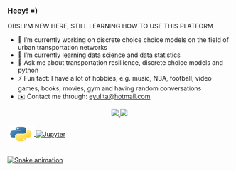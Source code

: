 ### Heey! =)
OBS: I'M NEW HERE, STILL LEARNING HOW TO USE THIS PLATFORM

- 🔭 I’m currently working on discrete choice choice models on the field of urban transportation networks
- 🌱 I’m currently learning data science and data statistics
- 💬 Ask me about transportation resillience, discrete choice models and python
- ⚡ Fun fact: I have a lot of hobbies, e.g. music, NBA, football, video games, books, movies, gym and having random conversations
- ✉️ Contact me through: eyulita@hotmail.com
<div align="center">
  <a href="https://github.com/enzo-supertramp">
  <img height="180em" src="https://github-readme-stats.vercel.app/api?username=enzo-supertramp&show_icons=true&theme=dark&include_all_commits=true&count_private=true&hide_rank=true"/>
  <img height="120em" src="https://github-readme-stats.vercel.app/api/top-langs/?username=enzo-supertramp&layout=compact&langs_count=7&theme=dark"/>
</div> 
  
  <div style="display: inline_block"><br>
  <img align="center" alt="Python" height="40" width="60" src="https://raw.githubusercontent.com/devicons/devicon/master/icons/python/python-original.svg">
  <img align="center" alt="Jupyter" height="40" width="60" src="https://cdn.jsdelivr.net/gh/devicons/devicon/icons/jupyter/jupyter-original-wordmark.svg">
</div>
  
  ##
  
![Snake animation](https://github.com/enzo-supertramp/enzo-supertramp/blob/output/github-contribution-grid-snake.svg)
